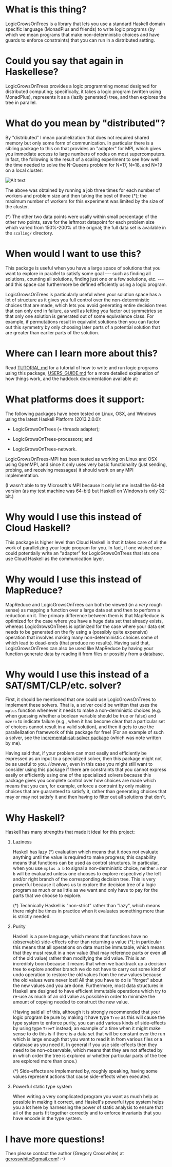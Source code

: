 What is this thing?
===================

LogicGrowsOnTrees is a library that lets you use a standard Haskell domain
specific language (MonadPlus and friends) to write logic programs (by which we
mean programs that make non-deterministic choices and have guards to enforce
constraints) that you can run in a distributed setting.


Could you say that again in Haskellese?
=======================================

LogicGrowsOnTrees provides a logic programming monad designed for distributed
computing;  specifically, it takes a logic program (written using MonadPlus),
represents it as a (lazily generated) tree, and then explores the tree in
parallel.


What do you mean by "distributed"?
==================================

By "distributed" I mean parallelization that does not required shared memory but
only some form of communication. In particular there is a sibling package to
this on that provides an "adapter" for MPI, which gives you immediate access to
large numbers of nodes on most supercomputers. In fact, the following is the
result of a scaling experiment to see how well the time needed to solve the
N-Queens problem for N=17, N=18, and N=19 on a local cluster:

![Alt text](scaling/scaling.png "Scaling experiment")

The above was obtained by running a job three times for each number of workers
and problem size and then taking the best of three (*); the maximum number of
workers for this experiment was limited by the size of the cluster.

(*) The other two data points were usally within small percentage of the other
two points, save for the leftmost datapoint for each problem size which varied
from 150%-200% of the orignal; the full data set is available in the `scaling/`
directory.


When would I want to use this?
==============================

This package is useful when you have a large space of solutions that you want to
explore in parallel to satisfy some goal --- such as finding all solutions,
counting all solutions, finding just one or a few solutions, etc. --- and this
space can furthermore be defined efficiently using a logic program.

LogicGrowsOnTrees is particularly useful when your solution space has a lot of
structure as it gives you full control over the non-deterministic choices that
are made, which lets you avoid generating entire decision trees that can only
end in failure, as well as letting you factor out symmetries so that only one
solution is generated out of some equivalence class. For example, if
permutations result in equivalnt solutions then you can factor out this symmetry
by only choosing later parts of a potential solution that are greater than
earlier parts of the solution.


Where can I learn more about this?
==================================

Read [TUTORIAL.md](TUTORIAL.md) for a tutorial of how to write and run logic
programs using this package, [USERS_GUIDE.md](USERS_GUIDE.md) for a more
detailed explanation of how things work, and the haddock documentation available
at:

What platforms does it support:
===============================

The following packages have been tested on Linux, OSX, and Windows using the
latest Haskell Platform (2013.2.0.0):

* LogicGrowsOnTrees (+ threads adapter);

* LogicGrowsOnTrees-processors; and

* LogicGrowsOnTrees-network.

LogicGrowsOnTrees-MPI has been tested as working on Linux and OSX using OpenMPI,
and since it only uses very basic functionality (just sending, probing, and
receiving messages) it should work on any MPI implementation.

(I wasn't able to try Microsoft's MPI because it only let me install the 64-bit
version (as my test machine was 64-bit) but Haskell on Windows is only 32-bit.)


Why would I use this instead of Cloud Haskell?
==============================================

This package is higher level than Cloud Haskell in that it takes care of all the
work of parallelizing your logic program for you. In fact, if one wished one
could potentially write an "adapter" for LogicGrowsOnTrees that lets one use
Cloud Haskell as the communication layer.


Why would I use this instead of MapReduce?
==========================================

MapReduce and LogicGrowsOnTrees can both be viewed (in a *very* rough sense) as
mapping a function over a large data set and then to perform a reduction on it.
The primary difference between them is that MapReduce is optimized for the case
where you have a huge data set that already exists, whereas LogicGrowsOnTrees is
optimized for the case where your data set needs to be generated on the fly
using a (possibly quite expensive) operation that involves making many
non-deterministic choices some of which lead to dead-ends (that produce no
results). Having said that, LogicGrowsOnTrees can also be used like MapReduce by
having your function generate data by reading it from files or possibly from a
database.


Why would I use this instead of a SAT/SMT/CLP/etc. solver?
==========================================================

First, it should be mentioned that one could use LogicGrowsOnTrees to implement
these solvers. That is, a solver could be written that uses the `mplus` function
whenever it needs to make a non-derministic choices (e.g. when guessing whether
a boolean variable should be true or false) and `mzero` to indicate failure
(e.g., when it has become clear that a particular set of choices cannot result
in a valid solution), and then it gets to use the parallelization framework of
this package for free! (For an example of such a solver, see the
[incremental-sat-solver
package](http://hackage.haskell.org/packages/archive/incremental-sat-solver/0.1.7/doc/html/Data-Boolean-SatSolver.html)
(which was note written by me).

Having said that, if your problem can most easily and efficiently be expressed
as an input to a specialized solver, then this package might not be as useful to
you. *However*, even in this case you might still want to consider using this
package if there are constraints that you cannot express easily or efficiently
using one of the specialized solvers because this package gives you complete
control over how choices are made which means that you can, for example, enforce
a contraint by only making choices that are guaranteed to satisfy it, rather than
generating choices that may or may not satisfy it and then having to filter out
all solutions that don't.


Why Haskell?
============

Haskell has many strengths that made it ideal for this project:

1. Laziness

    Haskell has lazy (*) evaluation which means that it does not evaluate
    anything until the value is required to make progress; this capability means
    that functions can be used as control structures. In particular, when you
    use `mplus a b` to signal a non-derministic choice, neither `a` nor `b` will
    be evaluated unless one chooses to explore respectively the left and/or
    right branch of the corresponding decision tree. This is very powerful
    because it allows us to explore the decision tree of a logic program as much
    or as little as we want and only have to pay for the parts that we choose to
    explore.

    (*) Technically Haskell is "non-strict" rather than "lazy", which means
    there might be times in practice when it evaluates something more than is
    strictly needed.


2. Purity

    Haskell is a pure language, which means that functions have no (observable)
    side-effects other than returning a value (*); in particular this means that
    all operations on data must be immutable, which means that they must result
    in a new value (that may reference parts or even all of the old value)
    rather than modifying the old value. This is an incredibly boon because it
    means that when we backtrack up a decision tree to explore another branch we
    do not have to carry out some kind of undo operation to restore the old
    values from the new values because the old values were never lost! All that
    you have to do is "forget" about the new values and you are done.
    Furthermore, most data structures in Haskell are designed to have efficient
    immutable operations which try to re-use as much of an old value as possible
    in order to minimize the amount of copying needed to construct the new
    value.

    (Having said all of this, although it is strongly recommended that your
    logic program be pure by making it have type `Tree` as this will cause the
    type system to enforce purity, you can add various kinds of side-effects by
    using type `TreeT` instead; an example of a time when it might make sense to
    do this is if there is a data set that will be constant over the run which
    is large enough that you want to read it in from various files or a database
    as you need it. In general if you use side-effects then they need to be
    non-observable, which means that they are not affected by in which order the
    tree is explored or whether particular parts of the tree are explored more
    than once.)

    (*) Side-effects are implemented by, roughly speaking, having some values
    represent actions that cause side-effects when executed.

3. Powerful static type system

    When writing a very complicated program you want as much help as possible in
    making it correct, and Haskell's powerful type system helps you a lot here
    by harnessing the power of static analysis to ensure that all of the parts
    fit together correctly and to enforce invariants that you have encode in the
    type system.


I have more questions!
======================

Then please contact the author (Gregory Crosswhite) at gcrosswhite@gmail.com! :-)
